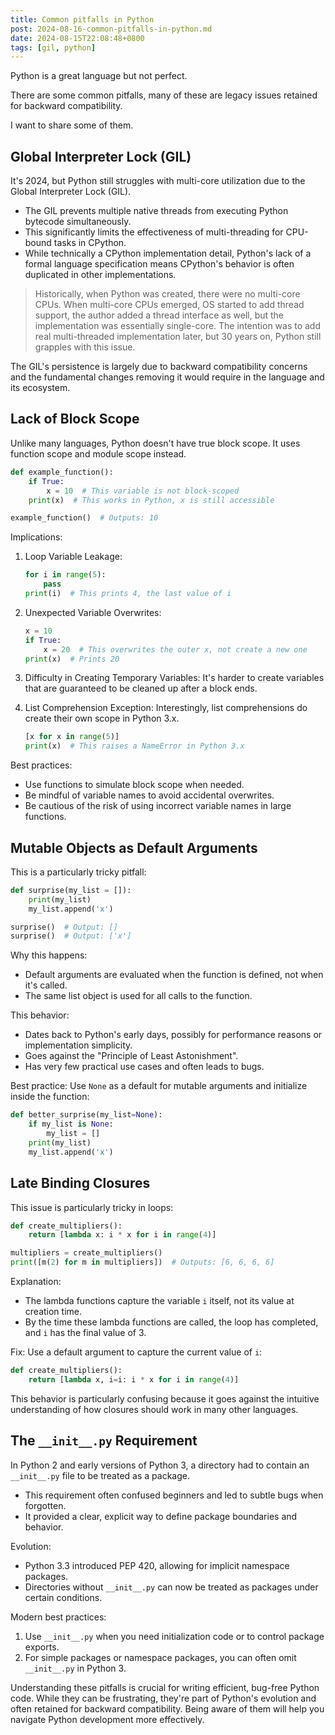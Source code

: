 ```yaml
---
title: Common pitfalls in Python
post: 2024-08-16-common-pitfalls-in-python.md
date: 2024-08-15T22:08:48+0800
tags: [gil, python]
---
```

Python is a great language but not perfect. 

There are some common pitfalls, many of these are legacy issues retained for backward compatibility. 

I want to share some of them. 

## Global Interpreter Lock (GIL)

It's 2024, but Python still struggles with multi-core utilization due to the Global Interpreter Lock (GIL).

- The GIL prevents multiple native threads from executing Python bytecode simultaneously.
- This significantly limits the effectiveness of multi-threading for CPU-bound tasks in CPython.
- While technically a CPython implementation detail, Python's lack of a formal language specification means CPython's behavior is often duplicated in other implementations.

> Historically, when Python was created, there were no multi-core CPUs. When multi-core CPUs emerged, OS started to add thread support, the author added a thread interface as well, but the implementation was essentially single-core. The intention was to add real multi-threaded implementation later, but 30 years on, Python still grapples with this issue.

The GIL's persistence is largely due to backward compatibility concerns and the fundamental changes removing it would require in the language and its ecosystem.

## Lack of Block Scope

Unlike many languages, Python doesn't have true block scope. It uses function scope and module scope instead.

```python
def example_function():
    if True:
        x = 10  # This variable is not block-scoped
    print(x)  # This works in Python, x is still accessible

example_function()  # Outputs: 10
```

Implications:

1. Loop Variable Leakage:
   ```python
   for i in range(5):
       pass
   print(i)  # This prints 4, the last value of i
   ```

2. Unexpected Variable Overwrites:
   ```python
   x = 10
   if True:
       x = 20  # This overwrites the outer x, not create a new one
   print(x)  # Prints 20
   ```

3. Difficulty in Creating Temporary Variables: It's harder to create variables that are guaranteed to be cleaned up after a block ends.

4. List Comprehension Exception: Interestingly, list comprehensions do create their own scope in Python 3.x.
   ```python
   [x for x in range(5)]
   print(x)  # This raises a NameError in Python 3.x
   ```

Best practices:
- Use functions to simulate block scope when needed.
- Be mindful of variable names to avoid accidental overwrites.
- Be cautious of the risk of using incorrect variable names in large functions.

## Mutable Objects as Default Arguments

This is a particularly tricky pitfall:

```python
def surprise(my_list = []):
    print(my_list)
    my_list.append('x')

surprise()  # Output: []
surprise()  # Output: ['x']
```

Why this happens:
- Default arguments are evaluated when the function is defined, not when it's called.
- The same list object is used for all calls to the function.

This behavior:
- Dates back to Python's early days, possibly for performance reasons or implementation simplicity.
- Goes against the "Principle of Least Astonishment".
- Has very few practical use cases and often leads to bugs.

Best practice: Use `None` as a default for mutable arguments and initialize inside the function:

```python
def better_surprise(my_list=None):
    if my_list is None:
        my_list = []
    print(my_list)
    my_list.append('x')
```

## Late Binding Closures

This issue is particularly tricky in loops:

```python
def create_multipliers():
    return [lambda x: i * x for i in range(4)]

multipliers = create_multipliers()
print([m(2) for m in multipliers])  # Outputs: [6, 6, 6, 6]
```

Explanation:
- The lambda functions capture the variable `i` itself, not its value at creation time.
- By the time these lambda functions are called, the loop has completed, and `i` has the final value of 3.

Fix: Use a default argument to capture the current value of `i`:

```python
def create_multipliers():
    return [lambda x, i=i: i * x for i in range(4)]
```

This behavior is particularly confusing because it goes against the intuitive understanding of how closures should work in many other languages.

## The `__init__.py` Requirement

In Python 2 and early versions of Python 3, a directory had to contain an `__init__.py` file to be treated as a package.

- This requirement often confused beginners and led to subtle bugs when forgotten.
- It provided a clear, explicit way to define package boundaries and behavior.

Evolution:
- Python 3.3 introduced PEP 420, allowing for implicit namespace packages.
- Directories without `__init__.py` can now be treated as packages under certain conditions.

Modern best practices:
1. Use `__init__.py` when you need initialization code or to control package exports.
2. For simple packages or namespace packages, you can often omit `__init__.py` in Python 3.

Understanding these pitfalls is crucial for writing efficient, bug-free Python code. While they can be frustrating, they're part of Python's evolution and often retained for backward compatibility. Being aware of them will help you navigate Python development more effectively.